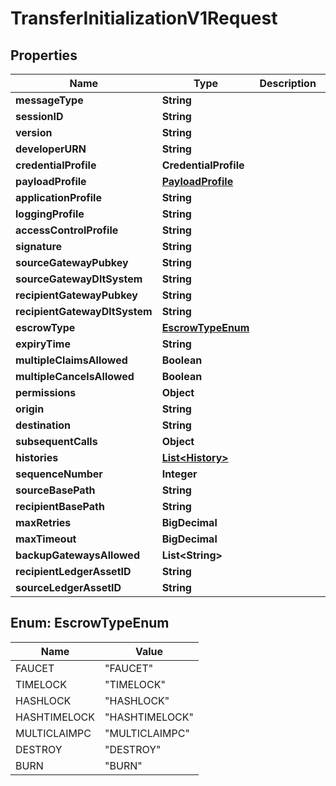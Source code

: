 

# TransferInitializationV1Request


## Properties

| Name | Type | Description | Notes |
|------------ | ------------- | ------------- | -------------|
|**messageType** | **String** |  |  |
|**sessionID** | **String** |  |  |
|**version** | **String** |  |  [optional] |
|**developerURN** | **String** |  |  [optional] |
|**credentialProfile** | **CredentialProfile** |  |  [optional] |
|**payloadProfile** | [**PayloadProfile**](PayloadProfile.md) |  |  |
|**applicationProfile** | **String** |  |  |
|**loggingProfile** | **String** |  |  |
|**accessControlProfile** | **String** |  |  |
|**signature** | **String** |  |  |
|**sourceGatewayPubkey** | **String** |  |  |
|**sourceGatewayDltSystem** | **String** |  |  |
|**recipientGatewayPubkey** | **String** |  |  |
|**recipientGatewayDltSystem** | **String** |  |  |
|**escrowType** | [**EscrowTypeEnum**](#EscrowTypeEnum) |  |  [optional] |
|**expiryTime** | **String** |  |  [optional] |
|**multipleClaimsAllowed** | **Boolean** |  |  [optional] |
|**multipleCancelsAllowed** | **Boolean** |  |  [optional] |
|**permissions** | **Object** |  |  [optional] |
|**origin** | **String** |  |  [optional] |
|**destination** | **String** |  |  [optional] |
|**subsequentCalls** | **Object** |  |  [optional] |
|**histories** | [**List&lt;History&gt;**](History.md) |  |  [optional] |
|**sequenceNumber** | **Integer** |  |  |
|**sourceBasePath** | **String** |  |  |
|**recipientBasePath** | **String** |  |  |
|**maxRetries** | **BigDecimal** |  |  |
|**maxTimeout** | **BigDecimal** |  |  |
|**backupGatewaysAllowed** | **List&lt;String&gt;** |  |  |
|**recipientLedgerAssetID** | **String** |  |  |
|**sourceLedgerAssetID** | **String** |  |  |



## Enum: EscrowTypeEnum

| Name | Value |
|---- | -----|
| FAUCET | &quot;FAUCET&quot; |
| TIMELOCK | &quot;TIMELOCK&quot; |
| HASHLOCK | &quot;HASHLOCK&quot; |
| HASHTIMELOCK | &quot;HASHTIMELOCK&quot; |
| MULTICLAIMPC | &quot;MULTICLAIMPC&quot; |
| DESTROY | &quot;DESTROY&quot; |
| BURN | &quot;BURN&quot; |




